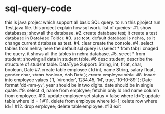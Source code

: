# sql-query-code
this is java project which support all basic SQL query.
to run this pjroject run Test.java file.
this project explain how sql work.
list of queries-
#1. show databases; 
    show all the database.
#2. create database test;
    it create a test database in Database Folder.
#3. use test;
    default database is nehra, so it change current database as test.
#4. clear
    create the console.
#4. select tables from nehra;
    here the default sql query is (select * from tab) i cnaged the query.
    it shows all the tables in nehra database.
#5. select * from student;
    showing all data in student table.
#6 desc student;
    describe the structure of student table.
DataType Support:
    String, int, float, char, boolean, Date
#7. create table employee ( Id int, name String, salary float, gender char, status boolean, dob Date );
    create employee table.
#8. insert into employee values ( 1, 'virender', 1234.45, 'M', true, '10-10-89' );
    Date format 'dd-mm-yy', year should be in two digits. date should be in single quate.
#9. select Id, name from employee;
    fetchin only Id and name column from employee.
#10. update employee set status = false where Id=1;
    update table where Id = 1
#11. delete from employee where Id=1;
    delete row where Id=1
#12. drop employee;
    delete table employee.
#13 exit

